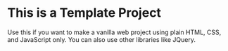 # This is a Template Project

Use this if you want to make a vanilla web project using plain HTML, CSS, and JavaScript only.
You can also use other libraries like JQuery.